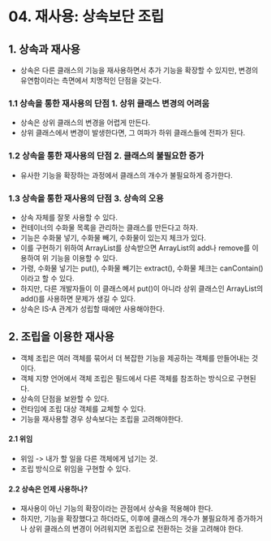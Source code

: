 # 04. 재사용: 상속보단 조립
## 1. 상속과 재사용
- 상속은 다른 클래스의 기능을 재사용하면서 추가 기능을 확장할 수 있지만, 변경의 유연함이라는 측면에서 치명적인 단점을 갖는다.

### 1.1 상속을 통한 재사용의 단점 1. 상위 클래스 변경의 어려움
- 상속은 상위 클래스의 변경을 어렵게 만든다.
- 상위 클래스에서 변경이 발생한다면, 그 여파가 하위 클래스들에 전파가 된다.

### 1.2 상속을 통한 재사용의 단점 2. 클래스의 불필요한 증가
- 유사한 기능을 확장하는 과정에서 클래스의 개수가 불필요하게 증가한다.

### 1.3 상속을 통한 재사용의 단점 3. 상속의 오용
- 상속 자체를 잘못 사용할 수 있다.
- 컨테이너의 수화물 목록을 관리하는 클래스를 만든다고 하자.
- 기능은 수화물 넣기, 수화물 빼기, 수화물이 있는지 체크가 있다.
- 이를 구현하기 위하여 ArrayList를 상속받으면 ArrayList의 add나 remove를 이용하여 위 기능을 이용할 수 있다.
- 가령, 수화물 넣기는 put(), 수화물 빼기는 extract(), 수화물 체크는 canContain()이라고 할 수 있다.
- 하지만, 다른 개발자들이 이 클래스에서 put()이 아니라 상위 클래스인 ArrayList의 add()를 사용하면 문제가 생길 수 있다.
- 상속은 IS-A 관계가 성립할 때에만 사용해야한다.

## 2. 조립을 이용한 재사용
- 객체 조립은 여러 객체를 묶어서 더 복잡한 기능을 제공하는 객체를 만들어내는 것이다.
- 객체 지향 언어에서 객체 조립은 필드에서 다른 객체를 참조하는 방식으로 구현된다.
- 상속의 단점을 보완할 수 있다.
- 런타임에 조립 대상 객체를 교체할 수 있다.
- 기능을 재사용할 경우 상속보다는 조립을 고려해야한다.

#### 2.1 위임
- 위임 -> 내가 할 일을 다른 객체에게 넘기는 것.
- 조립 방식으로 위임을 구현할 수 있다.

#### 2.2 상속은 언제 사용하나?
- 재사용이 아닌 기능의 확장이라는 관점에서 상속을 적용해야 한다.
- 하지만, 기능을 확장했다고 하더라도, 이후에 클래스의 개수가 불필요하게 증가하거나 상위 클래스의 변경이 어려워지면 조립으로 전환하는 것을 고려해야 한다.
